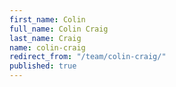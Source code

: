 ```yaml
---
first_name: Colin
full_name: Colin Craig
last_name: Craig
name: colin-craig
redirect_from: "/team/colin-craig/"
published: true
---
```


